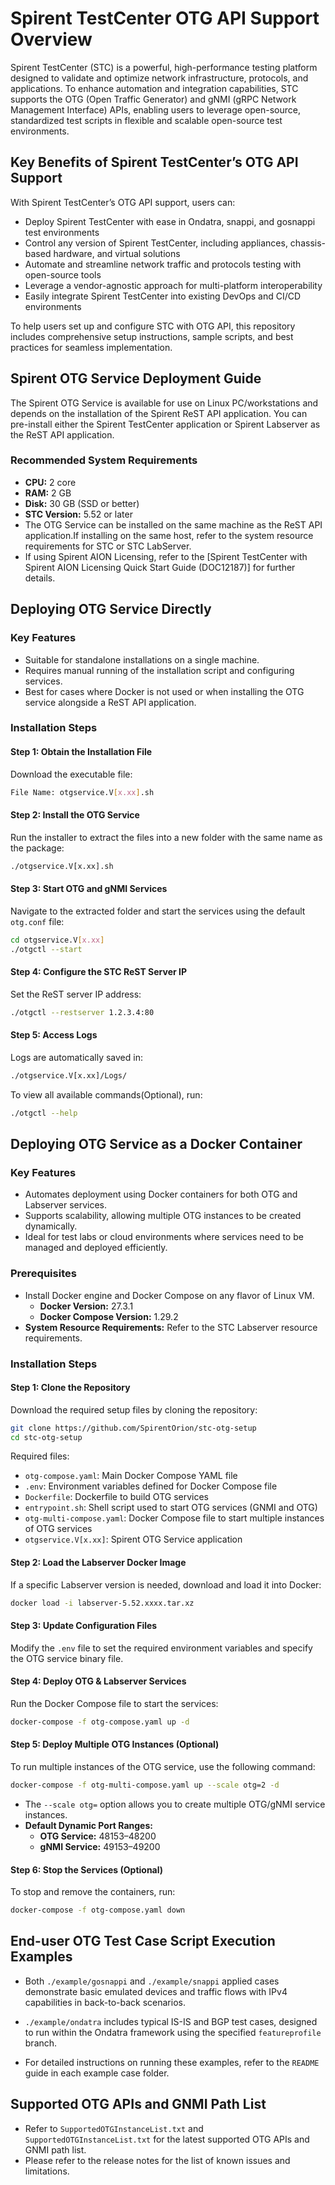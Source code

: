 # Spirent TestCenter OTG API Support Overview

Spirent TestCenter (STC) is a powerful, high-performance testing platform designed to validate and optimize network infrastructure, protocols, and applications. To enhance automation and integration capabilities, STC supports the OTG (Open Traffic Generator) and gNMI (gRPC Network Management Interface) APIs, enabling users to leverage open-source, standardized test scripts in flexible and scalable open-source test environments.

## Key Benefits of Spirent TestCenter’s OTG API Support

With Spirent TestCenter’s OTG API support, users can:

- Deploy Spirent TestCenter with ease in Ondatra, snappi, and gosnappi test environments
- Control any version of Spirent TestCenter, including appliances, chassis-based hardware, and virtual solutions
- Automate and streamline network traffic and protocols testing with open-source tools
- Leverage a vendor-agnostic approach for multi-platform interoperability
- Easily integrate Spirent TestCenter into existing DevOps and CI/CD environments

To help users set up and configure STC with OTG API, this repository includes comprehensive setup instructions, sample scripts, and best practices for seamless implementation.

## Spirent OTG Service Deployment Guide

The Spirent OTG Service is available for use on Linux PC/workstations and depends on the installation of the Spirent ReST API application. You can pre-install either the Spirent TestCenter application or Spirent Labserver as the ReST API application.

### Recommended System Requirements

- **CPU:** 2 core
- **RAM:** 2 GB
- **Disk:** 30 GB (SSD or better)
- **STC Version:** 5.52 or later
- The OTG Service can be installed on the same machine as the ReST API application.If installing on the same host, refer to the system resource requirements for STC or STC LabServer.
- If using Spirent AION Licensing, refer to the [Spirent TestCenter with Spirent AION Licensing Quick Start Guide (DOC12187)] for further details.

## Deploying OTG Service Directly

### Key Features

- Suitable for standalone installations on a single machine.
- Requires manual running of the installation script and configuring services.
- Best for cases where Docker is not used or when installing the OTG service alongside a ReST API application.

### Installation Steps

#### Step 1: Obtain the Installation File

Download the executable file:

```sh
File Name: otgservice.V[x.xx].sh
```

#### Step 2: Install the OTG Service

Run the installer to extract the files into a new folder with the same name as the package:

```sh
./otgservice.V[x.xx].sh
```

#### Step 3: Start OTG and gNMI Services

Navigate to the extracted folder and start the services using the default `otg.conf` file:

```sh
cd otgservice.V[x.xx]
./otgctl --start
```
#### Step 4: Configure the STC ReST Server IP

Set the ReST server IP address:

```sh
./otgctl --restserver 1.2.3.4:80
```

#### Step 5: Access Logs

Logs are automatically saved in:

```sh
./otgservice.V[x.xx]/Logs/
```

To view all available commands(Optional), run:

```sh
./otgctl --help
```

## Deploying OTG Service as a Docker Container

### Key Features

- Automates deployment using Docker containers for both OTG and Labserver services.
- Supports scalability, allowing multiple OTG instances to be created dynamically.
- Ideal for test labs or cloud environments where services need to be managed and deployed efficiently.

### Prerequisites
- Install Docker engine and Docker Compose on any flavor of Linux VM.
  - **Docker Version:** 27.3.1
  - **Docker Compose Version:** 1.29.2
- **System Resource Requirements:** Refer to the STC Labserver resource requirements.

### Installation Steps

#### Step 1: Clone the Repository

Download the required setup files by cloning the repository:

```sh
git clone https://github.com/SpirentOrion/stc-otg-setup
cd stc-otg-setup
```

Required files:

- `otg-compose.yaml`: Main Docker Compose YAML file
- `.env`: Environment variables defined for Docker Compose file
- `Dockerfile`: Dockerfile to build OTG services
- `entrypoint.sh`: Shell script used to start OTG services (GNMI and OTG)
- `otg-multi-compose.yaml`: Docker Compose file to start multiple instances of OTG services
- `otgservice.V[x.xx]`: Spirent OTG Service application

#### Step 2: Load the Labserver Docker Image

If a specific Labserver version is needed, download and load it into Docker:

```sh
docker load -i labserver-5.52.xxxx.tar.xz
```

#### Step 3: Update Configuration Files

Modify the `.env` file to set the required environment variables and specify the OTG service binary file.

#### Step 4: Deploy OTG & Labserver Services

Run the Docker Compose file to start the services:

```sh
docker-compose -f otg-compose.yaml up -d
```

#### Step 5: Deploy Multiple OTG Instances (Optional)

To run multiple instances of the OTG service, use the following command:

```sh
docker-compose -f otg-multi-compose.yaml up --scale otg=2 -d
```

- The `--scale otg=` option allows you to create multiple OTG/gNMI service instances.
- **Default Dynamic Port Ranges:**
  - **OTG Service:** 48153–48200
  - **gNMI Service:** 49153–49200

#### Step 6: Stop the Services (Optional)

To stop and remove the containers, run:

```sh
docker-compose -f otg-compose.yaml down
```

## End-user OTG Test Case Script Execution Examples

- Both `./example/gosnappi` and `./example/snappi` applied cases demonstrate basic emulated devices and traffic flows with IPv4 capabilities in back-to-back scenarios.

- `./example/ondatra` includes typical IS-IS and BGP test cases, designed to run within the Ondatra framework using the specified `featureprofile` branch.

- For detailed instructions on running these examples, refer to the `README` guide in each example case folder.

## Supported OTG APIs and GNMI Path List
- Refer to `SupportedOTGInstanceList.txt` and `SupportedOTGInstanceList.txt`  for the latest supported OTG APIs and GNMI path list.
- Please refer to the release notes for the list of known issues and limitations.


